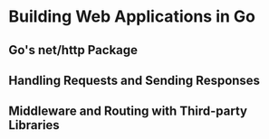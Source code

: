 # Building Web Applications in Go

## Go's net/http Package

## Handling Requests and Sending Responses

## Middleware and Routing with Third-party Libraries
